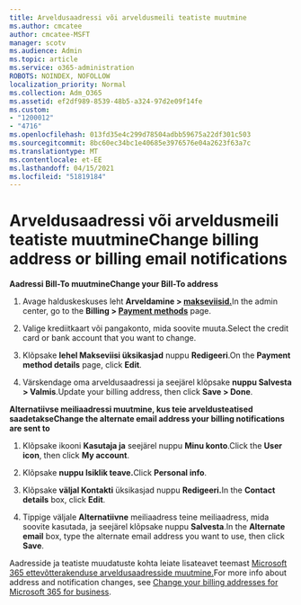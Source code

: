 ```yaml
---
title: Arveldusaadressi või arveldusmeili teatiste muutmine
ms.author: cmcatee
author: cmcatee-MSFT
manager: scotv
ms.audience: Admin
ms.topic: article
ms.service: o365-administration
ROBOTS: NOINDEX, NOFOLLOW
localization_priority: Normal
ms.collection: Adm_O365
ms.assetid: ef2df989-8539-48b5-a324-97d2e09f14fe
ms.custom:
- "1200012"
- "4716"
ms.openlocfilehash: 013fd35e4c299d78504adbb59675a22df301c503
ms.sourcegitcommit: 8bc60ec34bc1e40685e3976576e04a2623f63a7c
ms.translationtype: MT
ms.contentlocale: et-EE
ms.lasthandoff: 04/15/2021
ms.locfileid: "51819184"
---
```

# <a name="change-billing-address-or-billing-email-notifications"></a><span data-ttu-id="3fc87-102">Arveldusaadressi või arveldusmeili teatiste muutmine</span><span class="sxs-lookup"><span data-stu-id="3fc87-102">Change billing address or billing email notifications</span></span>

<span data-ttu-id="3fc87-103">**Aadressi Bill-To muutmine**</span><span class="sxs-lookup"><span data-stu-id="3fc87-103">**Change your Bill-To address**</span></span>

1. <span data-ttu-id="3fc87-104">Avage halduskeskuses leht **Arveldamine > [makseviisid.](https://go.microsoft.com/fwlink/p/?linkid=2018806)**</span><span class="sxs-lookup"><span data-stu-id="3fc87-104">In the admin center, go to the **Billing > [Payment methods](https://go.microsoft.com/fwlink/p/?linkid=2018806)** page.</span></span>

2. <span data-ttu-id="3fc87-105">Valige krediitkaart või pangakonto, mida soovite muuta.</span><span class="sxs-lookup"><span data-stu-id="3fc87-105">Select the credit card or bank account that you want to change.</span></span>

3. <span data-ttu-id="3fc87-106">Klõpsake **lehel Makseviisi üksikasjad** nuppu **Redigeeri**.</span><span class="sxs-lookup"><span data-stu-id="3fc87-106">On the **Payment method details** page, click **Edit**.</span></span>

4. <span data-ttu-id="3fc87-107">Värskendage oma arveldusaadressi ja seejärel klõpsake **nuppu Salvesta > Valmis**.</span><span class="sxs-lookup"><span data-stu-id="3fc87-107">Update your billing address, then click **Save > Done**.</span></span>

<span data-ttu-id="3fc87-108">**Alternatiivse meiliaadressi muutmine, kus teie arveldusteatised saadetakse**</span><span class="sxs-lookup"><span data-stu-id="3fc87-108">**Change the alternate email address your billing notifications are sent to**</span></span> 

1. <span data-ttu-id="3fc87-109">Klõpsake ikooni **Kasutaja ja** seejärel nuppu **Minu konto**.</span><span class="sxs-lookup"><span data-stu-id="3fc87-109">Click the **User icon**, then click **My account**.</span></span>

2. <span data-ttu-id="3fc87-110">Klõpsake **nuppu Isiklik teave.**</span><span class="sxs-lookup"><span data-stu-id="3fc87-110">Click **Personal info**.</span></span>

3. <span data-ttu-id="3fc87-111">Klõpsake **väljal Kontakti** üksikasjad nuppu **Redigeeri.**</span><span class="sxs-lookup"><span data-stu-id="3fc87-111">In the **Contact details** box, click **Edit**.</span></span>

4. <span data-ttu-id="3fc87-112">Tippige väljale **Alternatiivne** meiliaadress teine meiliaadress, mida soovite kasutada, ja seejärel klõpsake nuppu **Salvesta**.</span><span class="sxs-lookup"><span data-stu-id="3fc87-112">In the **Alternate email** box, type the alternate email address you want to use, then click **Save**.</span></span>

<span data-ttu-id="3fc87-113">Aadresside ja teatiste muudatuste kohta leiate lisateavet teemast [Microsoft 365 ettevõtterakenduse arveldusaadresside muutmine.](https://docs.microsoft.com/microsoft-365/commerce/billing-and-payments/change-your-billing-addresses?view=o365-worldwide)</span><span class="sxs-lookup"><span data-stu-id="3fc87-113">For more info about address and notification changes, see [Change your billing addresses for Microsoft 365 for business](https://docs.microsoft.com/microsoft-365/commerce/billing-and-payments/change-your-billing-addresses?view=o365-worldwide).</span></span>
